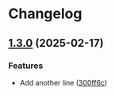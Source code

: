 # Changelog

## [1.3.0](https://github.com/calmh/sandbox/compare/first-v1.2.3...first-v1.3.0) (2025-02-17)


### Features

* Add another line ([300ff6c](https://github.com/calmh/sandbox/commit/300ff6c5eb8e9070511403399b7fd569ece5e999))
